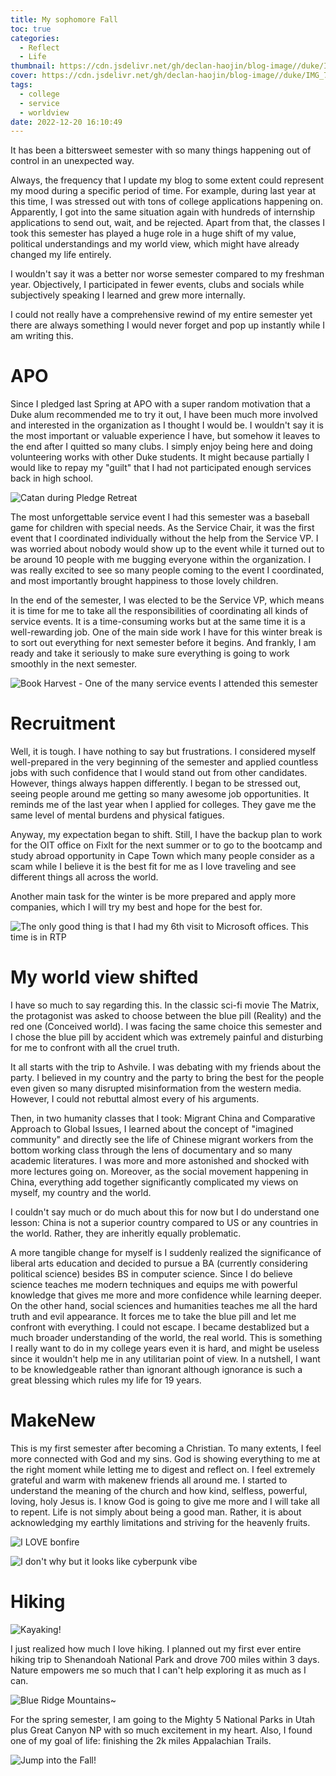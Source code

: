 ```yaml
---
title: My sophomore Fall
toc: true
categories:
  - Reflect
  - Life
thumbnail: https://cdn.jsdelivr.net/gh/declan-haojin/blog-image//duke/IMG_7338.jpg
cover: https://cdn.jsdelivr.net/gh/declan-haojin/blog-image//duke/IMG_7338.jpg
tags:
  - college
  - service
  - worldview
date: 2022-12-20 16:10:49
---
```


It has been a bittersweet semester with so many things happening out of control in an unexpected way.

<!--more-->

Always, the frequency that I update my blog to some extent could represent my mood during a specific period of time. For example, during last year at this time, I was stressed out with tons of college applications happening on. Apparently, I got into the same situation again with hundreds of internship applications to send out, wait, and be rejected. Apart from that, the classes I took this semester has played a huge role in a huge shift of my value, political understandings and my world view, which might have already changed my life entirely.

I wouldn't say it was a better nor worse semester compared to my freshman year. Objectively, I participated in fewer events, clubs and socials while subjectively speaking I learned and grew more internally.

I could not really have a comprehensive rewind of my entire semester yet there are always something I would never forget and pop up instantly while I am writing this.

# APO

Since I pledged last Spring at APO with a super random motivation that a Duke alum recommended me to try it out, I have been much more involved and interested in the organization as I thought I would be. I wouldn't say it is the most important or valuable experience I have, but somehow it leaves to the end after I quitted so many clubs. I simply enjoy being here and doing volunteering works with other Duke students. It might because partially I would like to repay my "guilt" that I had not participated enough services back in high school.

![Catan during Pledge Retreat](https://cdn.jsdelivr.net/gh/declan-haojin/blog-image//duke/20221225001953.png)

The most unforgettable service event I had this semester was a baseball game for children with special needs. As the Service Chair, it was the first event that I coordinated individually without the help from the Service VP. I was worried about nobody would show up to the event while it turned out to be around 10 people with me bugging everyone within the organization. I was really excited to see so many people coming to the event I coordinated, and most importantly brought happiness to those lovely children.

In the end of the semester, I was elected to be the Service VP, which means it is time for me to take all the responsibilities of coordinating all kinds of service events. It is a time-consuming works but at the same time it is a well-rewarding job. One of the main side work I have for this winter break is to sort out everything for next semester before it begins. And frankly, I am ready and take it seriously to make sure everything is going to work smoothly in the next semester.


![Book Harvest - One of the many service events I attended this semester](https://cdn.jsdelivr.net/gh/declan-haojin/blog-image//duke/20221220162753.png)

# Recruitment

Well, it is tough. I have nothing to say but frustrations. I considered myself well-prepared in the very beginning of the semester and applied countless jobs with such confidence that I would stand out from other candidates. However, things always happen differently. I began to be stressed out, seeing people around me getting so many awesome job opportunities. It reminds me of the last year when I applied for colleges. They gave me the same level of mental burdens and physical fatigues.

Anyway, my expectation began to shift. Still, I have the backup plan to work for the OIT office on FixIt for the next summer or to go to the bootcamp and study abroad opportunity in Cape Town which many people consider as a scam while I believe it is the best fit for me as I love traveling and see different things all across the world.

Another main task for the winter is be more prepared and apply more companies, which I will try my best and hope for the best for.

![The only good thing is that I had my 6th visit to Microsoft offices. This time is in RTP](https://cdn.jsdelivr.net/gh/declan-haojin/blog-image//duke/20221224235701.png)

# My world view shifted

I have so much to say regarding this. In the classic sci-fi movie The Matrix, the protagonist was asked to choose between the blue pill (Reality) and the red one (Conceived world). I was facing the same choice this semester and I chose the blue pill by accident which was extremely painful and disturbing for me to confront with all the cruel truth.

It all starts with the trip to Ashvile. I was debating with my friends about the party. I believed in my country and the party to bring the best for the people even given so many disrupted misinformation from the western media. However, I could not rebuttal almost every of his arguments.

Then, in two humanity classes that I took: Migrant China and Comparative Approach to Global Issues, I learned about the concept of "imagined community" and directly see the life of Chinese migrant workers from the bottom working class through the lens of documentary and so many academic literatures. I was more and more astonished and shocked with more lectures going on. Moreover, as the social movement happening in China, everything add together significantly complicated my views on myself, my country and the world.

I couldn't say much or do much about this for now but I do understand one lesson: China is not a superior country compared to US or any countries in the world. Rather, they are inheritly equally problematic.

A more tangible change for myself is I suddenly realized the significance of liberal arts education and decided to pursue a BA (currently considering political science) besides BS in computer science. Since I do believe science teaches me modern techniques and equips me with powerful knowledge that gives me more and more confidence while learning deeper. On the other hand, social sciences and humanities teaches me all the hard truth and evil appearance. It forces me to take the blue pill and let me confront with everything. I could not escape. I became destablized but a much broader understanding of the world, the real world. This is something I really want to do in my college years even it is hard, and might be useless since it wouldn't help me in any utilitarian point of view. In a nutshell, I want to be knowledgeable rather than ignorant although ignorance is such a great blessing which rules my life for 19 years.

# MakeNew

This is my first semester after becoming a Christian. To many extents, I feel more connected with God and my sins. God is showing everything to me at the right moment while letting me to digest and reflect on. I feel extremely grateful and warm with makenew friends all around me. I started to understand the meaning of the church and how kind, selfless, powerful, loving, holy Jesus is. I know God is going to give me more and I will take all to repent. Life is not simply about being a good man. Rather, it is about acknowledging my earthly limitations and striving for the heavenly fruits.

![I LOVE bonfire](https://cdn.jsdelivr.net/gh/declan-haojin/blog-image//duke/20221220163300.png)

![I don't why but it looks like cyberpunk vibe](https://cdn.jsdelivr.net/gh/declan-haojin/blog-image//duke/20221220163419.png)

# Hiking

![Kayaking!](https://cdn.jsdelivr.net/gh/declan-haojin/blog-image//duke/20221225000056.png)

I just realized how much I love hiking. I planned out my first ever entire hiking trip to Shenandoah National Park and drove 700 miles within 3 days. Nature empowers me so much that I can't help exploring it as much as I can.

![Blue Ridge Mountains~](https://cdn.jsdelivr.net/gh/declan-haojin/blog-image//duke/20221220161624.png)

For the spring semester, I am going to the Mighty 5 National Parks in Utah plus Great Canyon NP with so much excitement in my heart. Also, I found one of my goal of life: finishing the 2k miles Appalachian Trails.

![Jump into the Fall!](https://cdn.jsdelivr.net/gh/declan-haojin/blog-image//duke/20221225000421.png)
